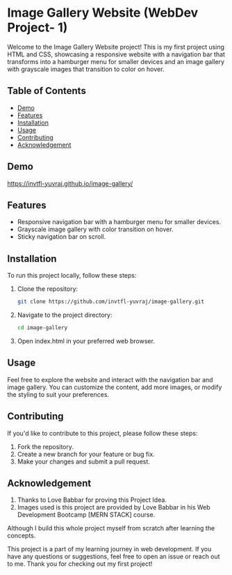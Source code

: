 # Image Gallery Website (WebDev Project- 1)

Welcome to the Image Gallery Website project! This is my first project using HTML and CSS, showcasing a responsive website with a navigation bar that transforms into a hamburger menu for smaller devices and an image gallery with grayscale images that transition to color on hover.

## Table of Contents
- [Demo](#demo)
- [Features](#features)
- [Installation](#installation)
- [Usage](#usage)
- [Contributing](#contributing)
- [Acknowledgement](#acknowledgement)

## Demo

https://invtfl-yuvraj.github.io/image-gallery/

## Features

- Responsive navigation bar with a hamburger menu for smaller devices.
- Grayscale image gallery with color transition on hover.
- Sticky navigation bar on scroll.

## Installation

To run this project locally, follow these steps:

1. Clone the repository:

   ```bash
   git clone https://github.com/invtfl-yuvraj/image-gallery.git

2. Navigate to the project directory:

    ```bash 
    cd image-gallery
3. Open index.html in your preferred web browser.

## Usage
Feel free to explore the website and interact with the navigation bar and image gallery. You can customize the content, add more images, or modify the styling to suit your preferences.

## Contributing
If you'd like to contribute to this project, please follow these steps:

1. Fork the repository.
2. Create a new branch for your feature or bug fix.
3. Make your changes and submit a pull request.

## Acknowledgement
1. Thanks to Love Babbar for proving this Project Idea.
2. Images used is this project are provided by Love Babbar in his Web Development Bootcamp [MERN STACK] course.

Although I build this whole project myself from scratch after learning the concepts.

This project is a part of my learning journey in web development. If you have any questions or suggestions, feel free to open an issue or reach out to me. Thank you for checking out my first project!